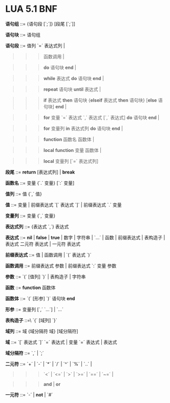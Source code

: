 LUA 5.1 BNF
================
**语句组** ::= {语句段 [\`;´]} [段尾 [`;´]]

**语句块** ::= 语句组

**语句段** ::=  值列 \`=´ 表达式列 | 

>>> 函数调用 | 

>>>**do** 语句块 **end** | 
			
>>>**while** 表达式 **do** 语句块 **end** | 
			
>>>**repeat** 语句块 **until** 表达式 | 
			
>>>**if** 表达式 **then** 语句块 {**elseif** 表达式 **then** 语句块} [**else** 语句块] **end** | 
			
>>>**for** 变量 \`=´ 表达式 \`,´ 表达式 [\`,´ 表达式] **do** 语句块 **end** | 
			
>>>**for** 变量列 **in** 表达式列 **do** 语句块 **end** | 
			
>>>**function** 函数名 函数体 | 
			
>>>**local** **function** 变量 函数体 | 
			
>>>**local** 变量列 [\`=´ 表达式列] 

**段尾** ::= **return** [表达式列] | **break**

**函数名** ::= 变量 {\`.´ 变量} [\`:´ 变量]

**值列** ::= 值 {`,´ 值}

**值** ::=  变量 | 前缀表达式 \`[´ 表达式 \`]´ | 前缀表达式 `.´ 变量 

**变量列** ::= 变量 {`,´ 变量}

**表达式列** ::= {表达式 `,´} 表达式

**表达式** ::=  **nil** | **false** | **true** | 数字 | 字符串 | `...´ | 函数 | 
前缀表达式 | 表构造子 | 表达式 二元符 表达式 | 一元符 表达式

**前缀表达式** ::= 值 | 函数调用 | \`(´ 表达式 `)´

**函数调用** ::=  前缀表达式 参数 | 前缀表达式 `:´ 变量 参数

**参数** ::=  \`(´ [值列] `)´ | 表构造子 | 字符串

**函数** ::= **function** 函数体

**函数体** ::= \`(´ [形参] `)´ 语句块 **end**

**形参** ::= 变量列 [\`,´ \`...´] | `...´

**表构造子** ::=\ \`{´ [域列] \`}´

**域列** ::= 域 {域分隔符 域} [域分隔符]

**域** ::= \`[´ 表达式 \`]´ \`=´ 表达式 | 变量 \`=´ 表达式 | 表达式

**域分隔符** ::= \`,´ | `;´

**二元符** ::= \`+´ | \`-´ | \`*´ | \`/´ | \`^´ | \`%´ | \`..´ | 

>>>\`<´ | \`<=´ | \`>´ | \`>=´ | \`==´ | `~=´ | 

>>>**and** | **or**

**一元符** ::= \`-´ | **not** | `#´
